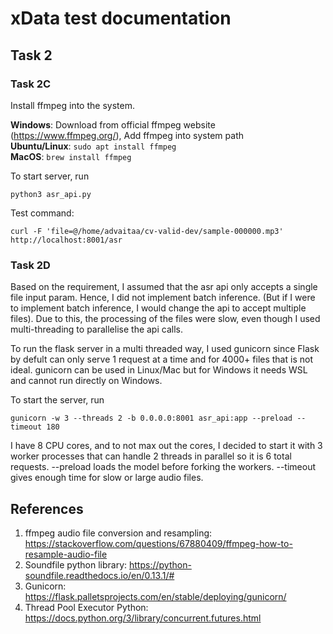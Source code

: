 # xData test documentation

## Task 2

### Task 2C
Install ffmpeg into the system.

**Windows**: Download from official ffmpeg website (https://www.ffmpeg.org/), Add ffmpeg into system path \
**Ubuntu/Linux**: ``` sudo apt install ffmpeg ``` \
**MacOS**: ``` brew install ffmpeg ```

To start server, run
```
python3 asr_api.py
```

Test command:
```shell
curl -F 'file=@/home/advaitaa/cv-valid-dev/sample-000000.mp3' http://localhost:8001/asr
```

### Task 2D
Based on the requirement, I assumed that the asr api only accepts a single file input param. Hence, I did not implement batch inference. (But if I were to implement batch inference, I would change the api to accept multiple files). Due to this, the processing of the files were slow, even though I used multi-threading to parallelise the api calls.

To run the flask server in a multi threaded way, I used gunicorn since Flask by defult can only serve 1 request at a time and for 4000+ files that is not ideal. gunicorn can be used in Linux/Mac but for Windows it needs WSL and cannot run directly on Windows.

To start the server, run
```
gunicorn -w 3 --threads 2 -b 0.0.0.0:8001 asr_api:app --preload --timeout 180
```
I have 8 CPU cores, and to not max out the cores, I decided to start it with 3 worker processes that can handle 2 threads in parallel so it is 6 total requests. --preload loads the model before forking the workers. --timeout gives enough time for slow or large audio files.

## References
1. ffmpeg audio file conversion and resampling: https://stackoverflow.com/questions/67880409/ffmpeg-how-to-resample-audio-file
2. Soundfile python library: https://python-soundfile.readthedocs.io/en/0.13.1/#
3. Gunicorn: https://flask.palletsprojects.com/en/stable/deploying/gunicorn/
4. Thread Pool Executor Python: https://docs.python.org/3/library/concurrent.futures.html
